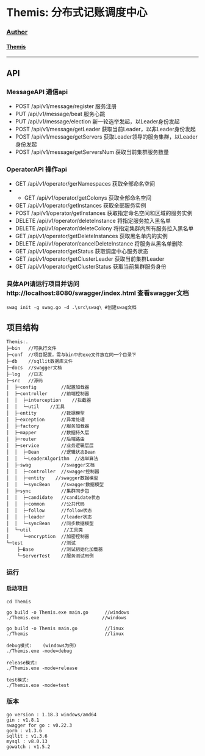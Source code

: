 # Themis: 分布式记账调度中心


### [Author](https://www.wzxaugenstern.online/#/)
#### [Themis](https://www.wzxaugenstern.online/#/Article?ArticleId=818427233)

---

## API
### MessageAPI  通信api
* POST /api/v1/message/register  服务注册
* PUT /api/v1/message/beat  服务心跳
* PUT /api/v1/message/election  新一轮选举发起，以Leader身份发起
* POST /api/v1/message/getLeader  获取当前Leader，以非Leader身份发起
* POST /api/v1/message/getServers  获取Leader领导的服务集群，以Leader身份发起
* POST /api/v1/message/getServersNum	获取当前集群服务数量

### OperatorAPI  操作api
* GET /api/v1/operator/gerNamespaces 获取全部命名空间
* * GET /api/v1/operator/getColonys 获取全部命名空间
* GET /api/v1/operator/getInstances 获取全部服务实例
* POST /api/v1/operator/getInstances 获取指定命名空间和区域的服务实例
* DELETE /api/v1/operator/deleteInstance 将指定服务拉入黑名单
* DELETE /api/v1/operator/deleteColony 将指定集群内所有服务拉入黑名单
* GET /api/v1/operator/getDeleteInstances 获取黑名单内的实例
* DELETE /api/v1/operator/cancelDeleteInstance 将服务从黑名单删除  
* GET /api/v1/operator/getStatus 获取调度中心服务状态
* GET /api/v1/operator/getClusterLeader 获取当前集群Leader
* GET /api/v1/operator/getClusterStatus 获取当前集群服务身份

### 具体API请运行项目并访问http://localhost:8080/swagger/index.html   查看swagger文档
```
swag init -g swag.go -d .\src\swag\ #创建swag文档
```

## 项目结构
```     
Themis:.
├─bin   //可执行文件
├─conf  //项目配置，需与bin中的exe文件放在同一个目录下
├─db    //sqllit数据库文件
├─docs  //swagger文档
├─log   //日志
├─src   //源码
│  ├─config         //配置加载器
│  ├─controller     //前端控制器
│  │  ├─interception    //拦截器
│  │  └─util    //工具
│  ├─entity         //数据模型
│  ├─exception      //异常处理
│  ├─factory        //服务加载器
│  ├─mapper         //数据持久层
│  ├─router         //后端路由
│  ├─service        //业务逻辑层层
│  │  ├─Bean        //逻辑状态Bean
│  │  └─LeaderAlgorithm  //选举算法
│  ├─swag           //swagger文档
│  │  ├─controller  //swagger控制器
│  │  ├─entity    //swagger数据模型
│  │  └─syncBean    //swagger数据模型
│  ├─sync           //集群同步包
│  │  ├─candidate   //candidate状态
│  │  ├─common      //公共代码
│  │  ├─follow      //follow状态
│  │  ├─leader      //leader状态  
│  │  └─syncBean    //同步数据模型
│  └─util            //工具类  
│     └─encryption  //加密控制器
└─test              //测试
    ├─Base          //测试初始化加载器
    └─ServerTest    //服务测试用例
```

### 运行
#### 启动项目
```
cd Themis

go build -o Themis.exe main.go      //windows
./Themis.exe                       //windows

go build -o Themis main.go          //linux
./Themis                            //linux

debug模式:    (windows为例)
./Themis.exe -mode=debug

release模式:
./Themis.exe -mode=release

test模式:
./Themis.exe -mode=test
```

### 版本
```
go version : 1.18.3 windows/amd64
gin : v1.8.1
swagger for go : v0.22.3
gorm : v1.3.6
sqllit : v1.3.6
mysql : v8.0.13
gowatch : v1.5.2
```